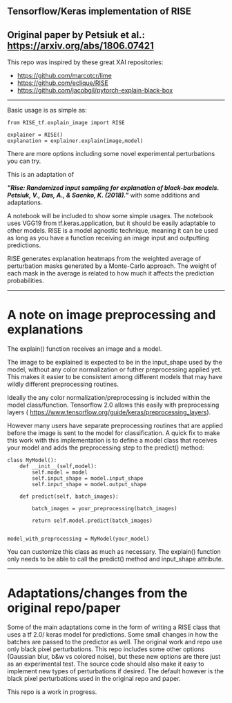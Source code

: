 ## Tensorflow/Keras implementation of RISE ##
Original paper by Petsiuk et al.: https://arxiv.org/abs/1806.07421
----------
This repo was inspired by these great XAI repositories:
* https://github.com/marcotcr/lime
* https://github.com/eclique/RISE
* https://github.com/jacobgil/pytorch-explain-black-box

----------
Basic usage is as simple as: 
```
from RISE_tf.explain_image import RISE

explainer = RISE()
explanation = explainer.explain(image,model)
```
There are more options including some novel experimental perturbations you can try.

This is an adaptation of 

***"Rise: Randomized input sampling for explanation of black-box models. Petsiuk, V., Das, A., & Saenko, K. (2018)."***  with some additions and adaptations.

A notebook will be included to show some simple usages. The notebook uses VGG19 from tf.keras.application, but it should be easily adaptable to other models. RISE is a model agnostic technique, meaning it can be used as long as you have a function receiving an image input and outputting predictions.

RISE generates explanation heatmaps from the weighted average of perturbation masks generated by a Monte-Carlo approach.
The weight of each mask in the average is related to how much it affects the prediction probabilities.

----------
# A note on image preprocessing and explanations
The explain() function receives an image and a model.

The image to be explained is expected to be in the input_shape used by the model, without any color
normalization or futher preprocessing applied yet.
This makes it easier to be consistent among different models that may have wildly different preprocessing routines.

Ideally the any color normalization/preprocessing is included within the model class/function. Tensorflow 2.0 allows this easily with preprocessing layers ( https://www.tensorflow.org/guide/keras/preprocessing_layers).

However many users have separate preprocessing routines that are applied before the image is sent to the model for classification. A quick fix to make this work with this implementation is to define a model class that receives your model and adds the preprocessing step to the predict() method:

```
class MyModel():
    def __init__(self,model):
        self.model = model
        self.input_shape = model.input_shape
        self.input_shape = model.output_shape
        
    def predict(self, batch_images):
        
        batch_images = your_preprocessing(batch_images) 
        
        return self.model.predict(batch_images)


model_with_preprocessing = MyModel(your_model)
```

You can customize this class as much as necessary. The explain() function only needs to be able to call the predict() method and input_shape attribute.

----------

# Adaptations/changes from the original repo/paper

Some of the main adaptations come in the form of writing a RISE class that uses a tf 2.0/ keras model for predictions. Some small changes in how the batches are passed to the predictor as well.
The original work and repo use only black pixel perturbations. This repo includes some other options (Gaussian blur, b&w vs colored noise), but these new options are there just as an experimental test. The source code should also make it easy to implement new types of perturbations if desired.
The default however is the black pixel perturbations used in the original repo and paper.

This repo is a work in progress.